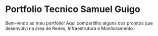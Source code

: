 # Portfolio Tecnico Samuel Guigo
Bem-vindo ao meu portfólio! Aqui compartilho alguns dos projetos que desenvolvi na área de Redes, Infraestrutura e Monitoramento.  
